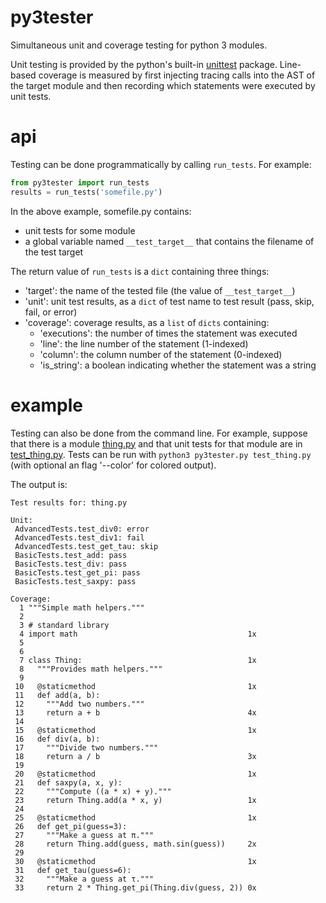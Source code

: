 # py3tester
Simultaneous unit and coverage testing for python 3 modules.

Unit testing is provided by the python's built-in [unittest](https://docs.python.org/3/library/unittest.html) package. Line-based coverage is measured by first injecting tracing calls into the AST of the target module and then recording which statements were executed by unit tests.

# api
Testing can be done programmatically by calling `run_tests`. For example:

````python
from py3tester import run_tests
results = run_tests('somefile.py')
````

In the above example, somefile.py contains:
  - unit tests for some module
  - a global variable named `__test_target__` that contains the filename of the test target

The return value of `run_tests` is a `dict` containing three things:
  - 'target': the name of the tested file (the value of `__test_target__`)
  - 'unit': unit test results, as a `dict` of test name to test result (pass, skip, fail, or error)
  - 'coverage': coverage results, as a `list` of `dicts` containing:
    - 'executions': the number of times the statement was executed
    - 'line': the line number of the statement (1-indexed)
    - 'column': the column number of the statement (0-indexed)
    - 'is_string': a boolean indicating whether the statement was a string

# example
Testing can also be done from the command line. For example, suppose that there is a module [thing.py](samples/thing.py) and that unit tests for that module are in [test_thing.py](samples/test_thing.py). Tests can be run with `python3 py3tester.py test_thing.py` (with optional an flag '--color' for colored output).

The output is:
````text
Test results for: thing.py

Unit:
 AdvancedTests.test_div0: error
 AdvancedTests.test_div1: fail
 AdvancedTests.test_get_tau: skip
 BasicTests.test_add: pass
 BasicTests.test_div: pass
 BasicTests.test_get_pi: pass
 BasicTests.test_saxpy: pass

Coverage:
  1 """Simple math helpers."""
  2
  3 # standard library
  4 import math                                      1x
  5
  6
  7 class Thing:                                     1x
  8   """Provides math helpers."""
  9
 10   @staticmethod                                  1x
 11   def add(a, b):
 12     """Add two numbers."""
 13     return a + b                                 4x
 14
 15   @staticmethod                                  1x
 16   def div(a, b):
 17     """Divide two numbers."""
 18     return a / b                                 3x
 19
 20   @staticmethod                                  1x
 21   def saxpy(a, x, y):
 22     """Compute ((a * x) + y)."""
 23     return Thing.add(a * x, y)                   1x
 24
 25   @staticmethod                                  1x
 26   def get_pi(guess=3):
 27     """Make a guess at π."""
 28     return Thing.add(guess, math.sin(guess))     2x
 29
 30   @staticmethod                                  1x
 31   def get_tau(guess=6):
 32     """Make a guess at τ."""
 33     return 2 * Thing.get_pi(Thing.div(guess, 2)) 0x
````
